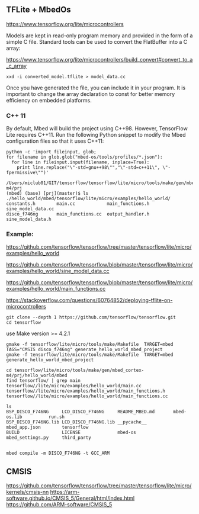 ## TFLite + MbedOs

<https://www.tensorflow.org/lite/microcontrollers>

Models are kept in read-only program memory and provided in the form of a simple C file. 
Standard tools can be used to convert the FlatBuffer into a C array:

<https://www.tensorflow.org/lite/microcontrollers/build_convert#convert_to_a_c_array>

```
xxd -i converted_model.tflite > model_data.cc
```
Once you have generated the file, you can include it in your program. It is important to change the array declaration to const for better memory efficiency on embedded platforms.


### C++ 11

By default, Mbed will build the project using C++98. However, TensorFlow Lite requires C++11. Run the following Python snippet to modify the Mbed configuration files so that it uses C++11:
```
python -c 'import fileinput, glob;
for filename in glob.glob("mbed-os/tools/profiles/*.json"):
  for line in fileinput.input(filename, inplace=True):
    print line.replace("\"-std=gnu++98\"","\"-std=c++11\", \"-fpermissive\"")'
```

```
/Users/miclub01/GIT/tensorflow/tensorflow/lite/micro/tools/make/gen/mbed_cortex-m4/prj
(mbed) (base) [prj](master)$ ls ./hello_world/mbed/tensorflow/lite/micro/examples/hello_world/
constants.h        main.cc            main_functions.h   sine_model_data.cc
disco_f746ng       main_functions.cc  output_handler.h   sine_model_data.h
```
### Example:
<https://github.com/tensorflow/tensorflow/tree/master/tensorflow/lite/micro/examples/hello_world>

<https://github.com/tensorflow/tensorflow/blob/master/tensorflow/lite/micro/examples/hello_world/sine_model_data.cc>

<https://github.com/tensorflow/tensorflow/blob/master/tensorflow/lite/micro/examples/hello_world/main_functions.cc>

<https://stackoverflow.com/questions/60764852/deploying-tflite-on-microcontrollers>

```
git clone --depth 1 https://github.com/tensorflow/tensorflow.git
cd tensorflow
```
use Make version >= 4.2.1
```
gmake -f tensorflow/lite/micro/tools/make/Makefile  TARGET=mbed TAGS="CMSIS disco_f746ng" generate_hello_world_mbed_project
gmake -f tensorflow/lite/micro/tools/make/Makefile  TARGET=mbed  generate_hello_world_mbed_project

cd tensorflow/lite/micro/tools/make/gen/mbed_cortex-m4/prj/hello_world/mbed
find tensorflow/ | grep main
tensorflow//lite/micro/examples/hello_world/main.cc
tensorflow//lite/micro/examples/hello_world/main_functions.h
tensorflow//lite/micro/examples/hello_world/main_functions.cc

ls
BSP_DISCO_F746NG     LCD_DISCO_F746NG     README_MBED.md       mbed-os.lib          run.sh
BSP_DISCO_F746NG.lib LCD_DISCO_F746NG.lib __pycache__          mbed_app.json        tensorflow
BUILD                LICENSE              mbed-os              mbed_settings.py     third_party


mbed compile -m DISCO_F746NG -t GCC_ARM 
```

## CMSIS
<https://github.com/tensorflow/tensorflow/tree/master/tensorflow/lite/micro/kernels/cmsis-nn>
<https://arm-software.github.io/CMSIS_5/General/html/index.html>
<https://github.com/ARM-software/CMSIS_5>

